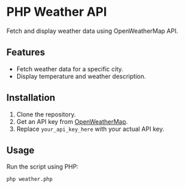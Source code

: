 # PHP Weather API

Fetch and display weather data using OpenWeatherMap API.

## Features
- Fetch weather data for a specific city.
- Display temperature and weather description.

## Installation
1. Clone the repository.
2. Get an API key from [OpenWeatherMap](https://openweathermap.org/api).
3. Replace `your_api_key_here` with your actual API key.

## Usage
Run the script using PHP:
```bash
php weather.php
